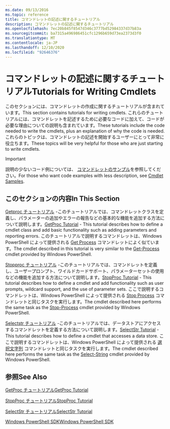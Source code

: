 ```yaml
---
ms.date: 09/13/2016
ms.topic: reference
title: コマンドレットの記述に関するチュートリアル
description: コマンドレットの記述に関するチュートリアル
ms.openlocfilehash: 7ec20b845f8547d346c3777bd52984337d37b83a
ms.sourcegitcommit: ba7315a496986451cfc1296b659d73ea2373d3f0
ms.translationtype: MT
ms.contentlocale: ja-JP
ms.lasthandoff: 12/10/2020
ms.locfileid: "92646376"
---
```

# <a name="tutorials-for-writing-cmdlets"></a><span data-ttu-id="b763a-103">コマンドレットの記述に関するチュートリアル</span><span class="sxs-lookup"><span data-stu-id="b763a-103">Tutorials for Writing Cmdlets</span></span>

<span data-ttu-id="b763a-104">このセクションには、コマンドレットの作成に関するチュートリアルが含まれています。</span><span class="sxs-lookup"><span data-stu-id="b763a-104">This section contains tutorials for writing cmdlets.</span></span> <span data-ttu-id="b763a-105">これらのチュートリアルには、コマンドレットを記述するために必要なコードに加えて、コードが必要な理由についての説明も含まれています。</span><span class="sxs-lookup"><span data-stu-id="b763a-105">These tutorials include the code needed to write the cmdlets, plus an explanation of why the code is needed.</span></span> <span data-ttu-id="b763a-106">これらのトピックは、コマンドレットの記述を開始するユーザーにとって非常に役立ちます。</span><span class="sxs-lookup"><span data-stu-id="b763a-106">These topics will be very helpful for those who are just starting to write cmdlets.</span></span>

> [!IMPORTANT]
> <span data-ttu-id="b763a-107">説明の少ないコード例については、 [コマンドレットのサンプル](./cmdlet-samples.md)を参照してください。</span><span class="sxs-lookup"><span data-stu-id="b763a-107">For those who want code examples with less description, see [Cmdlet Samples](./cmdlet-samples.md).</span></span>

## <a name="in-this-section"></a><span data-ttu-id="b763a-108">このセクションの内容</span><span class="sxs-lookup"><span data-stu-id="b763a-108">In This Section</span></span>

<span data-ttu-id="b763a-109">[Getproc チュートリアル](./getproc-tutorial.md) -このチュートリアルでは、コマンドレットクラスを定義し、パラメーターの追加やエラーの報告などの基本的な機能を追加する方法について説明します。</span><span class="sxs-lookup"><span data-stu-id="b763a-109">[GetProc Tutorial](./getproc-tutorial.md) - This tutorial describes how to define a cmdlet class and add basic functionality such as adding parameters and reporting errors.</span></span> <span data-ttu-id="b763a-110">このチュートリアルで説明するコマンドレットは、Windows PowerShell によって提供される [Get Process](/powershell/module/Microsoft.PowerShell.Management/Get-Process) コマンドレットによく似ています。</span><span class="sxs-lookup"><span data-stu-id="b763a-110">The cmdlet described in this tutorial is very similar to the [Get-Process](/powershell/module/Microsoft.PowerShell.Management/Get-Process) cmdlet provided by Windows PowerShell.</span></span>

<span data-ttu-id="b763a-111">[Stopproc チュートリアル](./stopproc-tutorial.md) -このチュートリアルでは、コマンドレットを定義し、ユーザープロンプト、ワイルドカードサポート、パラメーターセットの使用などの機能を追加する方法について説明します。</span><span class="sxs-lookup"><span data-stu-id="b763a-111">[StopProc Tutorial](./stopproc-tutorial.md) - This tutorial describes how to define a cmdlet and add functionality such as user prompts, wildcard support, and the use of parameter sets.</span></span> <span data-ttu-id="b763a-112">ここで説明するコマンドレットは、Windows PowerShell によって提供される [Stop Process](/powershell/module/Microsoft.PowerShell.Management/Stop-Process) コマンドレットと同じタスクを実行します。</span><span class="sxs-lookup"><span data-stu-id="b763a-112">The cmdlet described here performs the same task as the [Stop-Process](/powershell/module/Microsoft.PowerShell.Management/Stop-Process) cmdlet provided by Windows PowerShell.</span></span>

<span data-ttu-id="b763a-113">[Selectstr チュートリアル](./selectstr-tutorial.md) -このチュートリアルでは、データストアにアクセスするコマンドレットを定義する方法について説明します。</span><span class="sxs-lookup"><span data-stu-id="b763a-113">[SelectStr Tutorial](./selectstr-tutorial.md) - This tutorial describes how to define a cmdlet that accesses a data store.</span></span> <span data-ttu-id="b763a-114">ここで説明するコマンドレットは、Windows PowerShell によって提供される [選択文字列](/powershell/module/microsoft.powershell.utility/select-string) コマンドレットと同じタスクを実行します。</span><span class="sxs-lookup"><span data-stu-id="b763a-114">The cmdlet described here performs the same task as the [Select-String](/powershell/module/microsoft.powershell.utility/select-string) cmdlet provided by Windows PowerShell.</span></span>

## <a name="see-also"></a><span data-ttu-id="b763a-115">参照</span><span class="sxs-lookup"><span data-stu-id="b763a-115">See Also</span></span>

[<span data-ttu-id="b763a-116">GetProc チュートリアル</span><span class="sxs-lookup"><span data-stu-id="b763a-116">GetProc Tutorial</span></span>](./getproc-tutorial.md)

[<span data-ttu-id="b763a-117">StopProc チュートリアル</span><span class="sxs-lookup"><span data-stu-id="b763a-117">StopProc Tutorial</span></span>](./stopproc-tutorial.md)

[<span data-ttu-id="b763a-118">SelectStr チュートリアル</span><span class="sxs-lookup"><span data-stu-id="b763a-118">SelectStr Tutorial</span></span>](./selectstr-tutorial.md)

[<span data-ttu-id="b763a-119">Windows PowerShell SDK</span><span class="sxs-lookup"><span data-stu-id="b763a-119">Windows PowerShell SDK</span></span>](../windows-powershell-reference.md)
